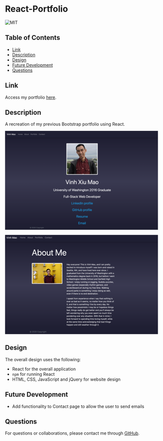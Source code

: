 # React-Portfolio

![MIT](https://img.shields.io/badge/license-MIT-green)  

## Table of Contents

* [Link](#link)
* [Description](#description)
* [Design](#design)
* [Future Development](#futuredevelopment)
* [Questions](#questions)

## Link

Access my portfolio [here](https://vxmao87.github.io/Employee-Directory/).

## Description

A recreation of my previous Bootstrap portfolio using React.

![Image](public/assets/images/portfolio1.png)

![Image](public/assets/images/portfolio2.png)

## Design

The overall design uses the following:

* React for the overall application
* `npm` for running React
* HTML, CSS, JavaScript and jQuery for website design

## Future Development

* Add functionality to Contact page to allow the user to send emails

## Questions

For questions or collaborations, please contact me through [GitHub](https://github.com/vxmao87).